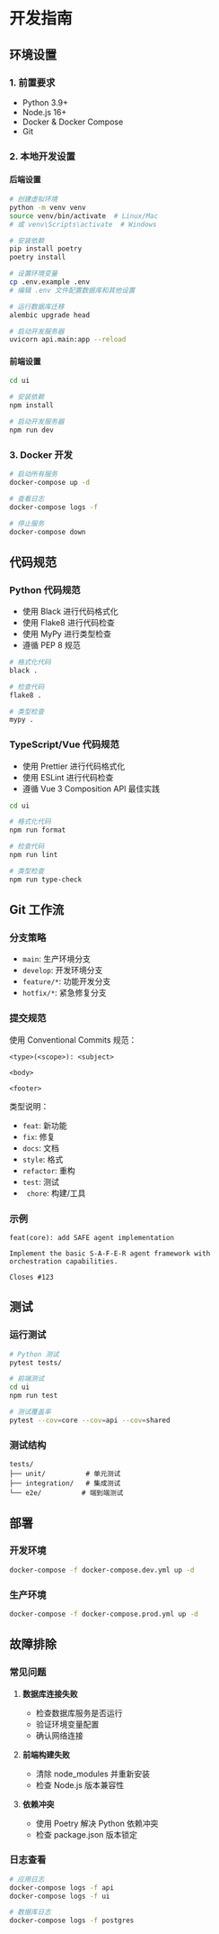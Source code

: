 # 开发指南

## 环境设置

### 1. 前置要求

- Python 3.9+
- Node.js 16+
- Docker & Docker Compose
- Git

### 2. 本地开发设置

#### 后端设置

```bash
# 创建虚拟环境
python -m venv venv
source venv/bin/activate  # Linux/Mac
# 或 venv\Scripts\activate  # Windows

# 安装依赖
pip install poetry
poetry install

# 设置环境变量
cp .env.example .env
# 编辑 .env 文件配置数据库和其他设置

# 运行数据库迁移
alembic upgrade head

# 启动开发服务器
uvicorn api.main:app --reload
```

#### 前端设置

```bash
cd ui

# 安装依赖
npm install

# 启动开发服务器
npm run dev
```

### 3. Docker 开发

```bash
# 启动所有服务
docker-compose up -d

# 查看日志
docker-compose logs -f

# 停止服务
docker-compose down
```

## 代码规范

### Python 代码规范

- 使用 Black 进行代码格式化
- 使用 Flake8 进行代码检查
- 使用 MyPy 进行类型检查
- 遵循 PEP 8 规范

```bash
# 格式化代码
black .

# 检查代码
flake8 .

# 类型检查
mypy .
```

### TypeScript/Vue 代码规范

- 使用 Prettier 进行代码格式化
- 使用 ESLint 进行代码检查
- 遵循 Vue 3 Composition API 最佳实践

```bash
cd ui

# 格式化代码
npm run format

# 检查代码
npm run lint

# 类型检查
npm run type-check
```

## Git 工作流

### 分支策略

- `main`: 生产环境分支
- `develop`: 开发环境分支
- `feature/*`: 功能开发分支
- `hotfix/*`: 紧急修复分支

### 提交规范

使用 Conventional Commits 规范：

```
<type>(<scope>): <subject>

<body>

<footer>
```

类型说明：
- `feat`: 新功能
- `fix`: 修复
- `docs`: 文档
- `style`: 格式
- `refactor`: 重构
- `test`: 测试
- ` chore`: 构建/工具

### 示例

```
feat(core): add SAFE agent implementation

Implement the basic S-A-F-E-R agent framework with
orchestration capabilities.

Closes #123
```

## 测试

### 运行测试

```bash
# Python 测试
pytest tests/

# 前端测试
cd ui
npm run test

# 测试覆盖率
pytest --cov=core --cov=api --cov=shared
```

### 测试结构

```
tests/
├── unit/          # 单元测试
├── integration/   # 集成测试
└── e2e/          # 端到端测试
```

## 部署

### 开发环境

```bash
docker-compose -f docker-compose.dev.yml up -d
```

### 生产环境

```bash
docker-compose -f docker-compose.prod.yml up -d
```

## 故障排除

### 常见问题

1. **数据库连接失败**
   - 检查数据库服务是否运行
   - 验证环境变量配置
   - 确认网络连接

2. **前端构建失败**
   - 清除 node_modules 并重新安装
   - 检查 Node.js 版本兼容性

3. **依赖冲突**
   - 使用 Poetry 解决 Python 依赖冲突
   - 检查 package.json 版本锁定

### 日志查看

```bash
# 应用日志
docker-compose logs -f api
docker-compose logs -f ui

# 数据库日志
docker-compose logs -f postgres
```